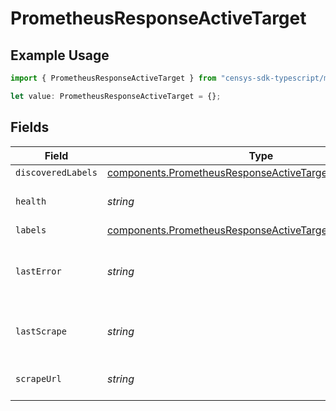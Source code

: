 # PrometheusResponseActiveTarget

## Example Usage

```typescript
import { PrometheusResponseActiveTarget } from "censys-sdk-typescript/models/components";

let value: PrometheusResponseActiveTarget = {};
```

## Fields

| Field                                                                                                                                  | Type                                                                                                                                   | Required                                                                                                                               | Description                                                                                                                            |
| -------------------------------------------------------------------------------------------------------------------------------------- | -------------------------------------------------------------------------------------------------------------------------------------- | -------------------------------------------------------------------------------------------------------------------------------------- | -------------------------------------------------------------------------------------------------------------------------------------- |
| `discoveredLabels`                                                                                                                     | [components.PrometheusResponseActiveTargetDiscoveredLabels](../../models/components/prometheusresponseactivetargetdiscoveredlabels.md) | :heavy_minus_sign:                                                                                                                     | N/A                                                                                                                                    |
| `health`                                                                                                                               | *string*                                                                                                                               | :heavy_minus_sign:                                                                                                                     | Whether target is up or down.                                                                                                          |
| `labels`                                                                                                                               | [components.PrometheusResponseActiveTargetLabels](../../models/components/prometheusresponseactivetargetlabels.md)                     | :heavy_minus_sign:                                                                                                                     | N/A                                                                                                                                    |
| `lastError`                                                                                                                            | *string*                                                                                                                               | :heavy_minus_sign:                                                                                                                     | Last error that occurred within target.                                                                                                |
| `lastScrape`                                                                                                                           | *string*                                                                                                                               | :heavy_minus_sign:                                                                                                                     | Last time Prometheus scraped target.                                                                                                   |
| `scrapeUrl`                                                                                                                            | *string*                                                                                                                               | :heavy_minus_sign:                                                                                                                     | URL that Prometheus scraped.                                                                                                           |